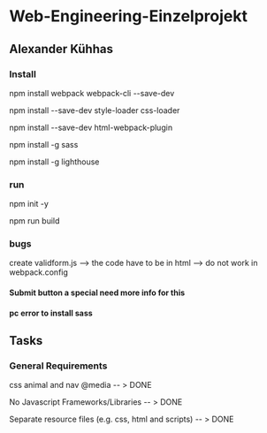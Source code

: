 # Web-Engineering-Einzelprojekt

## Alexander Kühhas


### Install
npm install webpack webpack-cli --save-dev

npm install --save-dev style-loader css-loader

npm install --save-dev html-webpack-plugin

npm install -g sass

npm install -g lighthouse

### run 
npm init -y

npm run build


### bugs 

create validform.js --> the code have to be 
in html --> do not work in webpack.config  
#### Submit button a special need more info for this

#### pc error to install sass


## Tasks
### General Requirements
css animal and nav @media -- > DONE

No Javascript Frameworks/Libraries -- > DONE

Separate resource files (e.g. css, html and scripts) -- > DONE

